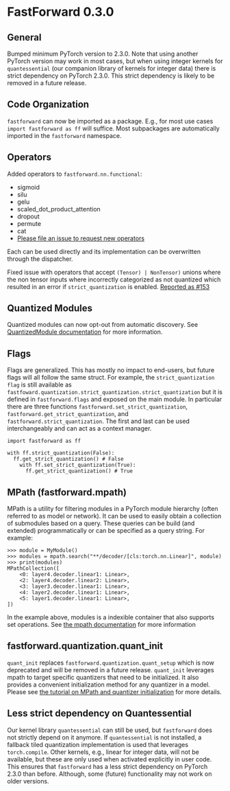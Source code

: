 # FastForward 0.3.0

## General

Bumped minimum PyTorch version to 2.3.0. Note that using another PyTorch
version may work in most cases, but when using integer kernels for
`quantessential` (our companion library of kernels for integer data) there is
strict dependency on PyTorch 2.3.0. This strict dependency is likely to be
removed in a future release.

## Code Organization

`fastforward` can now be imported as a package. E.g., for most use cases
`import fastforward as ff` will suffice. Most subpackages are automatically
imported in the `fastforward` namespace.

## Operators

Added operators to `fastforward.nn.functional`:

- sigmoid
- silu
- gelu
- scaled_dot_product_attention
- dropout
- permute
- cat
- [Please file an issue to request new operators](https://morpheus-gitlab.qualcomm.com/compression/fastforward/-/issues/new?issue[title]=Operator%20request%3A%20%3Coperator%3E%0A&issue[description]=Please%20provide%20the%20full%20name%20of%20the%20PyTorch%20function%20that%20you%20want%20to%20add.%20E.g.%2C%20%60torch.nn.functional.linear%60)

Each can be used directly and its implementation can be overwritten through the
dispatcher.

Fixed issue with operators that accept `(Tensor) | NonTensor)` unions where
the non tensor inputs where incorrectly categorized as not quantized which
resulted  in an error if `strict_quantization` is enabled.  [Reported as #153](https://morpheus-gitlab.qualcomm.com/compression/fastforward/-/issues/153)  

## Quantized Modules

Quantized modules can now opt-out from automatic discovery. See
[QuantizedModule documentation](../../reference/fastforward/nn/quantized_module) for more information.

## Flags

Flags are generalized. This has mostly no impact to end-users, but future flags
will all follow the same struct. For example, the `strict_quantization flag` is
still available as
`fastfoward.quantization.strict_quantization.strict_quantization`
 but it is defined in `fastforward.flags` and exposed on the main
module. In particular there are three functions
`fastforward.set_strict_quantization`, `fastforward.get_strict_quantization`,
and `fastforward.strict_quantization`. The first and last can be used
interchangeably and can act as a context manager.

    import fastforward as ff

    with ff.strict_quantization(False):
      ff.get_strict_quantization() # False
        with ff.set_strict_quantization(True):
          ff.get_strict_quantization() # True

## MPath (fastforward.mpath)

MPath is a utility for filtering modules in a PyTorch module hierarchy (often
referred to as model or network). It can be used to easily obtain a collection
of submodules based on a query. These queries can be build (and extended)
programmatically or can be specified as a query string. For example:

    >>> module = MyModule()
    >>> modules = mpath.search("**/decoder/[cls:torch.nn.Linear]", module)
    >>> print(modules)
    MPathCollection([
        <0: layer4.decoder.linear1: Linear>,
        <2: layer4.decoder.linear2: Linear>,
        <3: layer3.decoder.linear1: Linear>,
        <4: layer2.decoder.linear1: Linear>,
        <5: layer1.decoder.linear1: Linear>,
    ])

In the example above, modules is a indexible container that also supports set
operations. See [the mpath documentation](../../reference/fastforward/mpath/) for
more information

## fastforward.quantization.quant_init

`quant_init` replaces `fastforward.quantization.quant_setup` which is now
deprecated and will be removed in a future release.
`quant_init` leverages mpath to target specific quantizers that need to be
initialized. It also provides a convenient initialization method for any
quantizer in a model.
Please see [the tutorial on MPath and quantizer initialization](../../examples/mpath.nb/) for more details.

## Less strict dependency on Quantessential

Our kernel library `quantessential` can still be used, but `fastforward` does
not strictly depend on it anymore. If `quantessential` is not installed, a
fallback tiled quantization implementation is used that leverages
`torch.compile`. Other kernels, e.g., linear for integer data, will not be available, but these are only used
when activated explicitly in user code. This ensures that `fastforward` has a
less strict dependency on PyTorch 2.3.0 than before. Although, some (future)
functionality may not work on older versions.

